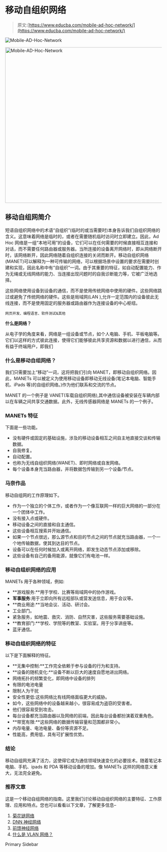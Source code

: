 # 移动自组织网络

> 原文:[https://www.educba.com/mobile-ad-hoc-network/](https://www.educba.com/mobile-ad-hoc-network/)

![Mobile-AD-Hoc-Network](../Images/4e011766e07514f2e0cff253dad3e43a.png)

<noscript><img class="alignnone size-full wp-image-277033" src="../Images/4e011766e07514f2e0cff253dad3e43a.png" alt="Mobile-AD-Hoc-Network" width="900" height="500" data-original-src="https://cdn.educba.com/academy/wp-content/uploads/2020/01/Mobile-AD-Hoc-Network.jpg"/></noscript>

## 移动自组网简介

短语自组织网络中的术语“自组织”(临时的或当需要时)本身告诉我们自组织网络的含义。这意味着网络是临时的，或者在需要随机临时访问时立即建立。因此，Ad Hoc 网络是一组“本地可用”的设备，它们可以在任何需要的时候直接相互连接和对话，而不需要任何路由器或服务器。当所连接的设备离开网络时，即从网络断开时，该网络断开，因此网络随着自组织连接的关闭而断开。移动自组织网络(MANET)可以解释为一种可传输的网络，可以根据场景中设置的要求在需要时创建和实现，因此名称中有“自组织”一词。由于其重要的特征，如自动配置能力、作为无绳或无线网络的能力、当连接出现问题时的自我诊断能力等，它被广泛地选择。

这些网络使用设备到设备的通信，而不是使用传统网络中使用的硬件。这些网络跳过或避免了传统网络的硬件。这些是局域网(LAN ),允许一定范围内的设备彼此无线连接，而不是使用固定的服务器或路由器作为连接设备的中心枢纽。

<small>网页开发、编程语言、软件测试&其他</small>

**什么是网络？**

从电子学的角度来看，网络是一组设备或节点，如个人电脑、手机、平板电脑等。它们以这样的方式彼此连接，使得它们能够彼此共享资源和数据以进行通信，从而有益于终端用户，即我们

### 什么是移动自组网络？

我们只需要加上“移动”一词，这将把我们引向 MANET，即移动自组织网络。因此，MANETs 可以被定义为使用移动设备即移动无线设备(笔记本电脑、智能手机、iPads 等)的自组织网络。)作为他们联系和交流的节点。

MANET 的一个例子是 VANET(车载自组织网络),其中通信设备被安装在车辆内部以在车辆之间共享交通数据。此外，无线传感器网络是 MANETs 的一个例子。

### MANETs 特征

下面是一些功能。

*   没有硬件或固定的基础设施，涉及的移动设备相互之间自主地直接交谈和传输数据。
*   自我修复。
*   自动配置。
*   也称为无线自组织网络(WANET)、即时网络或自发网络。
*   每个设备本身充当路由器，并将数据包传输到另一个设备/节点。

### 马奈作品

移动自组网的工作原理如下。

*   作为一个独立的个体工作，或者作为一个像互联网一样的巨大网络的一部分在一个团体中工作。
*   没有接入点或硬件。
*   移动设备之间的直接和自主通信。
*   这些设备相互搜索并开始通信。
*   如果一个节点很远，那么源节点和目的节点之间的节点就充当路由器，一个一个地传输数据，使其到达目的节点。
*   设备可以在任何时候加入或离开网络，即发生动态节点添加或移除。
*   这些设备有自己的备用能源，就像它们有电池一样。

### 移动自组织网络的应用

MANETs 用于各种领域，例如:

*   **游戏服务:**用于学校、比赛等局域网中的协作游戏。
*   **军事服务**:用于立即向所有远程部队或营发送信息，用于会议等。
*   **商业用途:**当地会议、活动、研讨会。
*   工业部门。
*   紧急服务，如地震、救灾、消防、自然灾害，这些服务需要基础设施。
*   **教育部门:**学校、学院等的教室、实验室。用于分享讲座等。
*   蓝牙通信。

### **移动自组织网络的特征**

以下是下面解释的特征。

*   **无集中控制:**工作完全依赖于参与设备的行为和支持。
*   **设备的随机变化:**设备不断以巨大的速度自愿地进出网络。
*   网络拓扑的频繁变化，即网络中设备的排列
*   有限的电池电量
*   限制人为干扰
*   安全性更低:这些网络比有线网络面临更大的威胁。
*   如今，这些网络中的设备越来越小，很容易成为盗窃的受害者。
*   他们很容易受到攻击。
*   每台设备都充当路由器以及网络的前端，因此每台设备都扮演着双重角色。
*   **带宽有限:**这些网络的数据传输容量和范围都非常小。
*   内存电量、电池电量、备份等资源不足。
*   性能高，费用低，具有可扩展性优势。

### 结论

移动自组网充满了活力，这使得它成为通信领域快速变化的必要技术。随着笔记本电脑、手机、ipads 和 PDA 等移动设备的增加。像 MANETs 这样的网络意义重大，无法完全避免。

### 推荐文章

这是一个移动自组网络的指南。这里我们讨论移动自组织网络的主要特征、工作原理、应用和特点。您也可以看看以下文章，了解更多信息–

1.  [菊花链网络](https://www.educba.com/daisy-chain-network/)
2.  [DNN 神经网络](https://www.educba.com/dnn-neural-network/)
3.  [前馈神经网络](https://www.educba.com/feedforward-neural-networks/)
4.  [什么是 VLAN 网络？](https://www.educba.com/what-is-vlan-network/)

<footer class="entry-footer">

<aside class="sidebar sidebar-primary widget-area" role="complementary" aria-label="Primary Sidebar">Primary Sidebar</aside>

</footer>
